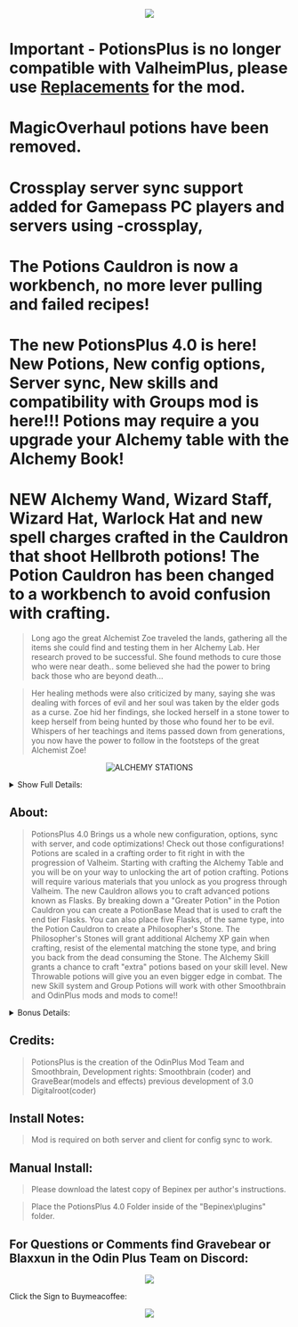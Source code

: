 <p align="center">

<img src="https://cdn.discordapp.com/attachments/858051344329605140/980430001017090068/ppheader.png">

<p>

# Important - PotionsPlus is no longer compatible with ValheimPlus, please use <a href="https://github.com/AzumattDev/Valheim-Plus-Replacements">Replacements</a> for the mod. 

# MagicOverhaul potions have been removed.

# Crossplay server sync support added for Gamepass PC players and servers using -crossplay, 

# The Potions Cauldron is now a workbench, no more lever pulling and failed recipes!

# The new PotionsPlus 4.0 is here! New Potions, New config options, Server sync, New skills and compatibility with Groups mod is here!!! Potions may require a you upgrade your Alchemy table with the Alchemy Book!

# NEW Alchemy Wand, Wizard Staff, Wizard Hat, Warlock Hat and new spell charges crafted in the Cauldron that shoot Hellbroth potions! The Potion Cauldron has been changed to a workbench to avoid confusion with crafting.


>﻿Long ago the great Alchemist Zoe traveled the lands, gathering all the items she could find and testing them in her Alchemy Lab. Her research proved to be successful. She found methods to cure those who were near death.. some believed she had the power to bring back those who are beyond death...

>Her healing methods were also criticized by many, saying she was dealing with forces of evil and her soul was taken by the elder gods as a curse. Zoe hid her findings, she locked herself in a stone tower to keep herself from being hunted by those who found her to be evil. Whispers of her teachings and items passed down from generations, you now have the power to follow in the footsteps of the great Alchemist Zoe!

</p>

<p align="center">

  <img src="https://media3.giphy.com/media/waYK1IuOtOCQakC8ZR/giphy.gif" alt="ALCHEMY STATIONS">

</p>

<details><summary>Show Full Details:</summary>

<p>


<p align="center"><h2>Zoe, the Legendary Alchemist's Table</h2></p>


>Alchemy Skill will increase your chances to craft additional potions.﻿
>Lesser Potions are crafted with early stage items, the ZOE's Alchemy Table is something that you can craft early >game.
>You will unlock the Medium and Grand Potions as you adventure through Valheim, gathering new materials.


<p align="center"><img src="https://i.imgur.com/UsyzCmi.png"></p>
    ﻿﻿
<p align="center"><b>Lesser, Medium, and Grand potions can be crafted without Potion Base!</b></p>

<p align="center"><img src="https://i.imgur.com/WqzZlAo.png"></p>



<p align="center"><b>After you reach Iron ore you can then prepare for harder enemies with Flasks</b></p>

>These will give you much better Healing and Resistance to enemies.
>To craft the Flasks we need to first make a Potion Cauldron.
>This will create a Potion Base mead that is then used to craft your Flask at the Alchemy table.
﻿>The Potion Cauldron creates, Potion Base, Philosopher's Stones.


<p align="center"><b>Potion Base Mead is required for Flasks!></b></p>
﻿
<p align="center"><img src="https://i.imgur.com/QdnDQCJ.png"></p>

>Once we have our Flasks we can then use those to transmute a Philosopher's Stone.
>Crafting 5 flasks and using them at Potion Cauldron will let you craft the Philosopher's Stone
>Stones are Utility items that will grant Resistance, additional Alchemy Skill, and 75 + weight when worn.
>Stones will destroy themselves and bring you back to life if you die with them equipped.
>Note: Magelight will not create any Stone Type. ﻿

>Hellfire Charges are created from the Hellfire Potions, they are a spell charge for the Staff and Wand.

>The hats will add bonus effects to the Wand or Staff

<p align="center"><img src="https://i.imgur.com/WgErsLa.png"></p>

</details>

<p>

<p>

   <h2> About: </h2>

>PotionsPlus 4.0 Brings us a whole new configuration, options, sync with server, and code optimizations! Check out those configurations! Potions are scaled in a crafting order to fit right in with the progression of Valheim. Starting with crafting the Alchemy Table and you will be on your way to unlocking the art of potion crafting. Potions will require various materials that you unlock as you progress through Valheim. The new Cauldron allows you to craft advanced potions known as Flasks. By breaking down a "Greater Potion" in the Potion Cauldron you can create a PotionBase Mead that is used to craft the end tier Flasks. You can also place five Flasks, of the same type, into the Potion Cauldron to create a Philosopher's Stone. The Philosopher's Stones will grant additional Alchemy XP gain when crafting, resist of the elemental matching the stone type, and bring you back from the dead consuming the Stone. The Alchemy Skill grants a chance to craft "extra" potions based on your skill level. New Throwable potions will give you an even bigger edge in combat. The new Skill system and Group Potions will work with other Smoothbrain and OdinPlus mods and mods to come!!

<details>
<summary>Bonus Details:</summary>

<h2> How the crafting bonus works: </h2>

Each level of Alchemy = 1% chance to craft an additional potion. after level 25, your total Alchemy level is divided by 4 and the results is the % chance to crafted a 2nd additional potion. At level 100, you have 100% chance to craft an additional potion and 25% chance to craft a 2nd additional potion on top of that. At 100 a potion that crafts in stacks of x5, if you are lucky could output 7 total items.

</details>

<h2>  Credits: </h2>

>PotionsPlus is the creation of the OdinPlus Mod Team and Smoothbrain,
>Development rights: Smoothbrain (coder) and GraveBear(models and effects) previous development of 3.0 Digitalroot(coder)

<h2>  Install Notes: </h2>

>Mod is required on both server and client for config sync to work.

<h2> Manual Install: </h2>

>Please download the latest copy of Bepinex per author's instructions.

>Place the PotionsPlus 4.0 Folder inside of the "Bepinex\plugins\" folder.

<p align="center"><h2>For Questions or Comments find Gravebear or Blaxxun in the Odin Plus Team on Discord:</h2></p>

<p align="center"><a href="https://discord.gg/mbkPcvu9ax"><img src="https://i.imgur.com/Ji3u63C.png"></a></p>

Click the Sign to Buymeacoffee:

<p align="center"><a href="https://www.buymeacoffee.com/Gravebear"><img src="https://cdn.discordapp.com/attachments/1002971376551989369/1038591260723789824/GBSupporter.png"></a></p>


</p>
  ﻿﻿

</div>

